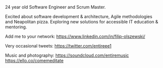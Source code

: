 24 year old Software Engineer and Scrum Master. 

Excited about software development & architecture, Agile methodologies and Neapolitan pizza. 
Exploring new solutions for accessible IT education & mentoring.

Add me to your network:
https://www.linkedin.com/in/filip-olszewski/

Very occasional tweets:
https://twitter.com/entireee1

Music and photography:
https://soundcloud.com/entiremusic
https://ello.co/comemeditate
